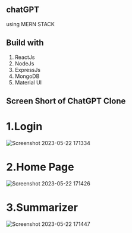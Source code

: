 ## chatGPT
using MERN STACK

## Build with
1. ReactJs
2. NodeJs
3. ExpressJs
4. MongoDB
5. Material UI
## Screen Short of ChatGPT Clone
# 1.Login 
 ![Screenshot 2023-05-22 171334](https://github.com/SouravKrGupta/CHATGPT-Clone/assets/89971045/f8e888df-d593-4265-97d6-9d6b1b1eaa15)
# 2.Home Page
![Screenshot 2023-05-22 171426](https://github.com/SouravKrGupta/CHATGPT-Clone/assets/89971045/a75cef68-5e6a-42cd-bb1b-66eb5374adbc)
# 3.Summarizer 
![Screenshot 2023-05-22 171447](https://github.com/SouravKrGupta/CHATGPT-Clone/assets/89971045/d5391099-2ed0-4a40-8b76-b90a4a8c3877)
